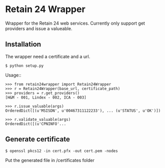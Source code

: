 # Retain 24 Wrapper
Wrapper for the Retain 24 web services. Currently only support get providers and issue a valueable.

## Installation
The wrapper need a certificate and a url.

    $ python setup.py

Usage::

    >>> from retain24wrapper import Retain24Wrapper
    >>> r = Retain24Wrapper(base_url, certificate_path)
    >>> providers = r.get_providers()
    [H&M - 001, Lindex - 002, ICA - 003]

    >>> r.issue_valuable(args)
    OrderedDict([(u'MSISDN', u'00467311122233'), ... (u'STATUS', u'OK')])

    >>> r.validate_valuable(args)
    OrderedDict([(u'CPNINFO'...

## Generate certificate

    $ openssl pkcs12 -in cert.pfx -out cert.pem -nodes

 Put the generated file in /certificates folder

